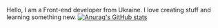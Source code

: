 Hello, I am a Front-end developer from Ukraine. I love creating stuff and learning something new. 
[![Anurag's GitHub stats](https://github-readme-stats.vercel.app/apiscape76=anuraghazra)](https://github.com/anuraghazra/github-readme-stats)
